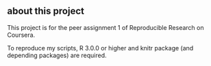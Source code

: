 ## about this project
This project is for the peer assignment 1 of Reproducible Research on Coursera.

To reproduce my scripts, R 3.0.0 or higher and knitr package (and depending packages) are required.